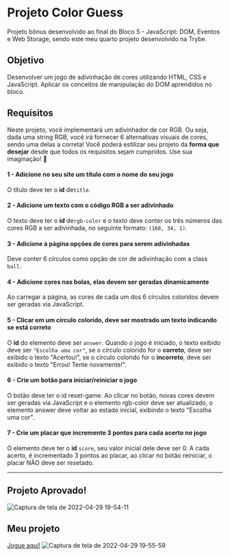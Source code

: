 # Projeto Color Guess

Projeto bônus desenvolvido ao final do Bloco 5 - JavaScript: DOM, Eventos e Web Storage, sendo este meu quarto projeto desenvolvido na Trybe.

## Objetivo

Desenvolver um jogo de adivinhação de cores utilizando HTML, CSS e JavaScript. Aplicar os conceitos de manipulação do DOM aprendidos no bloco.

## Requisitos 

Neste projeto, você implementará um adivinhador de cor RGB. Ou seja, dada uma string RGB, você irá fornecer 6 alternativas visuais de cores, sendo uma delas a correta! Você poderá estilizar seu projeto da **forma que desejar** desde que todos os requisitos sejam cumpridos. Use sua imaginação! 🧠


#### 1 - Adicione no seu site um título com o nome do seu jogo

O título deve ter o **id** de`title`.

#### 2 - Adicione um texto com o código RGB a ser adivinhado

O texto deve ter o **id** de`rgb-color` e o texto deve conter os três números das cores RGB a ser adivinhada, no seguinte formato: `(168, 34, 1)`.

#### 3 - Adicione à página opções de cores para serem adivinhadas

Deve conter 6 círculos como opção de cor de adivinhação com a class `ball`.

#### 4 - Adicione cores nas bolas, elas devem ser geradas dinamicamente

Ao carregar a página, as cores de cada um dos 6 círculos coloridos devem ser geradas via JavaScript.

#### 5 - Clicar em um círculo colorido, deve ser mostrado um texto indicando se está correto

O **id** do elemento deve ser `answer`. Quando o jogo é iniciado, o texto exibido deve ser `"Escolha uma cor"`, se o círculo colorido for o **correto**, deve ser exibido o texto "Acertou!", se o círculo colorido for o **incorreto**, deve ser exibido o texto "Errou! Tente novamente!".

#### 6 - Crie um botão para iniciar/reiniciar o jogo

O botão deve ter o id reset-game. Ao clicar no botão, novas cores devem ser geradas via JavaScript e o elemento rgb-color deve ser atualizado, o elemento answer deve voltar ao estado inicial, exibindo o texto "Escolha uma cor".

#### 7 - Crie um placar que incremente 3 pontos para cada acerto no jogo

O elemento deve ter o **id** `score`, seu valor inicial dele deve ser 0. A cada acerto, é incrementado 3 pontos ao placar, ao clicar no botão reiniciar, o placar NÃO deve ser resetado.

---

## Projeto Aprovado!
![Captura de tela de 2022-04-29 19-54-11](https://user-images.githubusercontent.com/98956659/166008499-48824f20-28e4-4c5a-bb86-db2ea3586154.png)

## Meu projeto
[Jogue aqui!](https://larissaperinoto.github.io/project-color-guess/)
![Captura de tela de 2022-04-29 19-55-59](https://user-images.githubusercontent.com/98956659/166008726-aa58aaf3-5841-4a84-963f-b26f925158f1.png)
